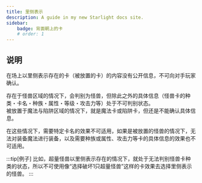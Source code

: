 ```yaml
---
title: 里侧表示
description: A guide in my new Starlight docs site.
sidebar:
    badge: 背面朝上的卡
    # order: 1
---
```


## 说明

在场上以里侧表示存在的卡（被放置的卡）的内容没有公开信息，不可向对手玩家确认。

存在于怪兽区域的情况下，会判别为怪兽，但除此之外的具体信息（怪兽卡的种类・卡名・种族・属性・等级・攻击力等）处于不可判别状态。  
被放置于魔法与陷阱区域的情况下，就是魔法卡或陷阱卡，但还是不能确认具体信息。

在这些情况下，需要特定卡名的效果不可适用，如果是被放置的怪兽的情况下，无法对装备魔法进行装备，以及需要种族或属性、攻击力等卡的具体信息的效果也不可适用。

:::tip[例子]
比如，超量怪兽以里侧表示存在的情况下，就处于无法判别怪兽卡种类的状态，所以不可使用像“选择破坏1只超量怪兽”这样的卡效果去选择里侧表示的怪兽。
:::
